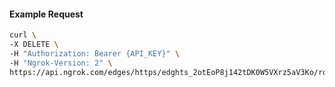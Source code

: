 <!-- Code generated for API Clients. DO NOT EDIT. -->

#### Example Request

```bash
curl \
-X DELETE \
-H "Authorization: Bearer {API_KEY}" \
-H "Ngrok-Version: 2" \
https://api.ngrok.com/edges/https/edghts_2otEoP8j142tDK0W5VXrz5aV3Ko/routes/edghtsrt_2otEoLlqbNR3ESSsSu17ejhVQYI/saml
```
